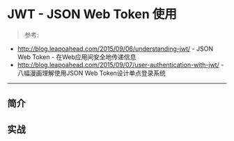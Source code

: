 # JWT - JSON Web Token 使用

> 参考:

- http://blog.leapoahead.com/2015/09/06/understanding-jwt/ - JSON Web Token - 在Web应用间安全地传递信息
- http://blog.leapoahead.com/2015/09/07/user-authentication-with-jwt/ - 八幅漫画理解使用JSON Web Token设计单点登录系统

***

## 简介

## 实战



